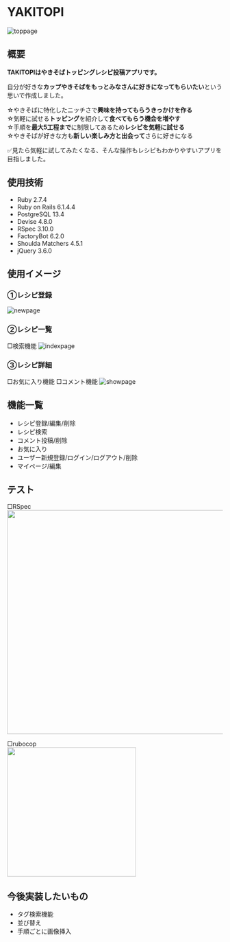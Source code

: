# YAKITOPI

<img src="https://user-images.githubusercontent.com/113294968/227779413-56b75a5c-d95d-471c-91fb-b66d1839748d.png" alt="toppage" style="max-width: 100%; height: auto;">

## 概要
**TAKITOPIはやきそばトッピングレシピ投稿アプリです。**

自分が好きな**カップやきそばをもっとみなさんに好きになってもらいたい**という思いで作成しました。

☆やきそばに特化したニッチさで**興味を持ってもらうきっかけを作る**<br>
☆気軽に試せる**トッピング**を紹介して**食べてもらう機会を増やす**<br>
☆手順を**最大5工程まで**に制限してあるため**レシピを気軽に試せる**<br>
☆やきそばが好きな方も**新しい楽しみ方と出会って**さらに好きになる<br>

✅見たら気軽に試してみたくなる、そんな操作もレシピもわかりやすいアプリを目指しました。

## 使用技術
- Ruby 2.7.4
- Ruby on Rails 6.1.4.4
- PostgreSQL 13.4
- Devise 4.8.0
- RSpec 3.10.0
- FactoryBot 6.2.0
- Shoulda Matchers 4.5.1
- jQuery 3.6.0

## 使用イメージ
### ①レシピ登録
![newpage](https://user-images.githubusercontent.com/113294968/225369226-0484137e-15f9-45f4-b28a-d2a3e55daef2.png)

### ②レシピ一覧
□検索機能
![indexpage](https://user-images.githubusercontent.com/113294968/225369234-a200ffdf-7fe5-4682-a5de-1a998edc686d.png)

### ③レシピ詳細
□お気に入り機能
□コメント機能
![showpage](https://user-images.githubusercontent.com/113294968/225369152-033b1824-84df-4aab-9498-14a0af1a192e.png)

## 機能一覧
- レシピ登録/編集/削除
- レシピ検索
- コメント投稿/削除
- お気に入り
- ユーザー新規登録/ログイン/ログアウト/削除
- マイページ/編集

## テスト
□RSpec<br>
<img width="522" src="https://user-images.githubusercontent.com/113294968/227779145-9a3bd6c7-bf71-497d-bc02-ba021307655c.png">

□rubocop<br>
<img width="301" src="https://user-images.githubusercontent.com/113294968/227778823-a6310a6a-0041-4e2e-a704-21bfd342a32d.png">

## 今後実装したいもの
- タグ検索機能
- 並び替え
- 手順ごとに画像挿入

